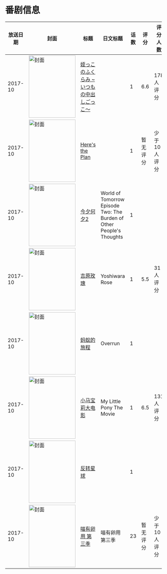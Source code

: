 # 番剧信息

|放送日期|封面|标题|日文标题|话数|评分|评分人数|
|---|---|---|---|---|---|---|
|2017-10|<img src="/img/no_icon_subject.png" alt="封面" style="width:150px;height:200px;object-fit:cover;">|[姪っこのふくらみ ~いつもの中出しごっこ～](https://bangumi.tv/subject/228825)||1|6.6|178人评分|
|2017-10|<img src="//lain.bgm.tv/pic/cover/c/48/4d/228446_3L61a.jpg" alt="封面" style="width:150px;height:200px;object-fit:cover;">|[Here's the Plan](https://bangumi.tv/subject/228446)||1|暂无评分|少于10人评分|
|2017-10|<img src="//lain.bgm.tv/pic/cover/c/f3/e6/536255_Y626C.jpg" alt="封面" style="width:150px;height:200px;object-fit:cover;">|[今夕何夕2](https://bangumi.tv/subject/536255)|World of Tomorrow Episode Two: The Burden of Other People's Thoughts|1|||
|2017-10|<img src="/img/no_icon_subject.png" alt="封面" style="width:150px;height:200px;object-fit:cover;">|[吉原玫瑰](https://bangumi.tv/subject/256503)|Yoshiwara Rose|1|5.5|31人评分|
|2017-10|<img src="//lain.bgm.tv/pic/cover/c/e3/64/474968_30MM7.jpg" alt="封面" style="width:150px;height:200px;object-fit:cover;">|[蚂蚁的旅程](https://bangumi.tv/subject/474968)|Overrun|1|||
|2017-10|<img src="//lain.bgm.tv/pic/cover/c/8d/9d/227419_TF13N.jpg" alt="封面" style="width:150px;height:200px;object-fit:cover;">|[小马宝莉大电影](https://bangumi.tv/subject/227419)|My Little Pony The Movie|1|6.5|131人评分|
|2017-10|<img src="//lain.bgm.tv/pic/cover/c/89/50/139015_DrRt5.jpg" alt="封面" style="width:150px;height:200px;object-fit:cover;">|[反转星球](https://bangumi.tv/subject/139015)||1|||
|2017-10|<img src="//lain.bgm.tv/pic/cover/c/80/f0/229536_855LK.jpg" alt="封面" style="width:150px;height:200px;object-fit:cover;">|[喵有卵用 第三季](https://bangumi.tv/subject/229536)|喵有卵用 第三季|23|暂无评分|少于10人评分|
